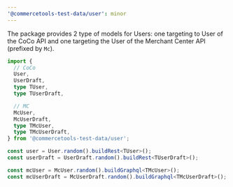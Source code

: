 ```yaml
---
'@commercetools-test-data/user': minor
---
```


The package provides 2 type of models for Users: one targeting to User of the CoCo API and one targeting the User of the Merchant Center API (prefixed by `Mc`).

```ts
import {
  // CoCo
  User,
  UserDraft,
  type TUser,
  type TUserDraft,

  // MC
  McUser,
  McUserDraft,
  type TMcUser,
  type TMcUserDraft,
} from '@commercetools-test-data/user';

const user = User.random().buildRest<TUser>();
const userDraft = UserDraft.random().buildRest<TUserDraft>();

const mcUser = McUser.random().buildGraphql<TMcUser>();
const mcUserDraft = McUserDraft.random().buildGraphql<TMcUserDraft>();
```
